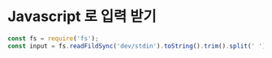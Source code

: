 # Javascript 로 입력 받기

```js
const fs = require('fs');
const input = fs.readFildSync('dev/stdin').toString().trim().split(' ');
```

​    
